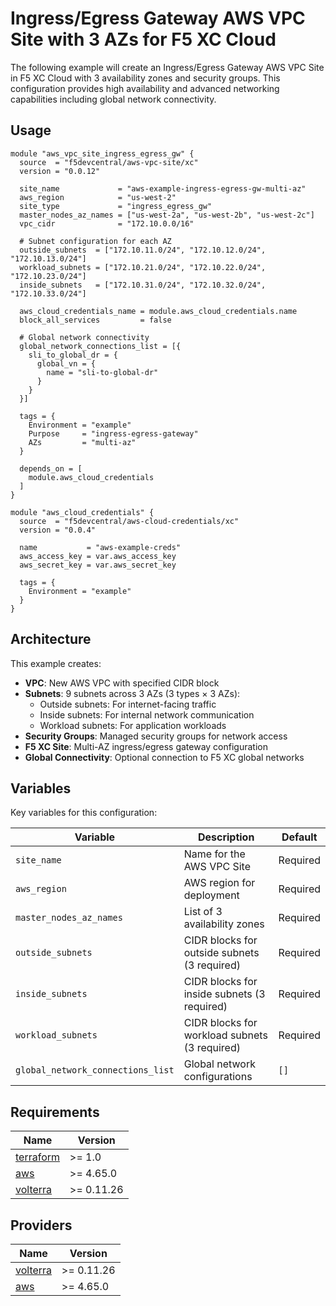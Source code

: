 # Ingress/Egress Gateway AWS VPC Site with 3 AZs for F5 XC Cloud

The following example will create an Ingress/Egress Gateway AWS VPC Site in F5 XC Cloud with 3 availability zones and security groups. This configuration provides high availability and advanced networking capabilities including global network connectivity.

## Usage

```hcl
module "aws_vpc_site_ingress_egress_gw" {
  source  = "f5devcentral/aws-vpc-site/xc"
  version = "0.0.12"

  site_name             = "aws-example-ingress-egress-gw-multi-az"
  aws_region            = "us-west-2"
  site_type             = "ingress_egress_gw"
  master_nodes_az_names = ["us-west-2a", "us-west-2b", "us-west-2c"]
  vpc_cidr              = "172.10.0.0/16"
  
  # Subnet configuration for each AZ
  outside_subnets  = ["172.10.11.0/24", "172.10.12.0/24", "172.10.13.0/24"]
  workload_subnets = ["172.10.21.0/24", "172.10.22.0/24", "172.10.23.0/24"]
  inside_subnets   = ["172.10.31.0/24", "172.10.32.0/24", "172.10.33.0/24"]

  aws_cloud_credentials_name = module.aws_cloud_credentials.name
  block_all_services         = false

  # Global network connectivity
  global_network_connections_list = [{
    sli_to_global_dr = {
      global_vn = {
        name = "sli-to-global-dr"
      }
    }
  }]

  tags = {
    Environment = "example"
    Purpose     = "ingress-egress-gateway"
    AZs         = "multi-az"
  }

  depends_on = [
    module.aws_cloud_credentials
  ]
}

module "aws_cloud_credentials" {
  source  = "f5devcentral/aws-cloud-credentials/xc"
  version = "0.0.4"

  name           = "aws-example-creds"
  aws_access_key = var.aws_access_key
  aws_secret_key = var.aws_secret_key

  tags = {
    Environment = "example"
  }
}
```

## Architecture

This example creates:

- **VPC**: New AWS VPC with specified CIDR block
- **Subnets**: 9 subnets across 3 AZs (3 types × 3 AZs):
  - Outside subnets: For internet-facing traffic
  - Inside subnets: For internal network communication
  - Workload subnets: For application workloads
- **Security Groups**: Managed security groups for network access
- **F5 XC Site**: Multi-AZ ingress/egress gateway configuration
- **Global Connectivity**: Optional connection to F5 XC global networks

## Variables

Key variables for this configuration:

| Variable                          | Description                                   | Default  |
| --------------------------------- | --------------------------------------------- | -------- |
| `site_name`                       | Name for the AWS VPC Site                     | Required |
| `aws_region`                      | AWS region for deployment                     | Required |
| `master_nodes_az_names`           | List of 3 availability zones                  | Required |
| `outside_subnets`                 | CIDR blocks for outside subnets (3 required)  | Required |
| `inside_subnets`                  | CIDR blocks for inside subnets (3 required)   | Required |
| `workload_subnets`                | CIDR blocks for workload subnets (3 required) | Required |
| `global_network_connections_list` | Global network configurations                 | `[]`     |

## Requirements

| Name                                                                                                                 | Version    |
| -------------------------------------------------------------------------------------------------------------------- | ---------- |
| <a name="requirement_terraform"></a> [terraform](https://www.terraform.io/)                                          | >= 1.0     |
| <a name="requirement_aws"></a> [aws](https://registry.terraform.io/providers/hashicorp/aws/latest)                   | >= 4.65.0  |
| <a name="requirement_volterra"></a> [volterra](https://registry.terraform.io/providers/volterraedge/volterra/latest) | >= 0.11.26 |

## Providers

| Name                                                                                                              | Version    |
| ----------------------------------------------------------------------------------------------------------------- | ---------- |
| <a name="provider_volterra"></a> [volterra](https://registry.terraform.io/providers/volterraedge/volterra/latest) | >= 0.11.26 |
| <a name="provider_aws"></a> [aws](https://registry.terraform.io/providers/hashicorp/aws/latest)                   | >= 4.65.0  |